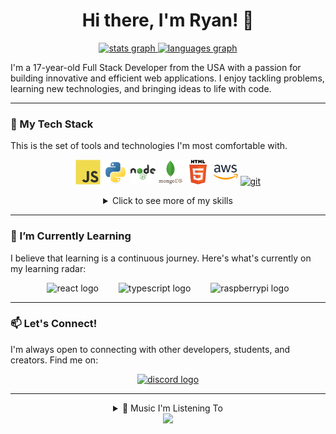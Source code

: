 <div align="center">

# Hi there, I'm Ryan! 👋

<a href="https://github.com/squashyweeb">
  <img src="https://github-readme-stats.vercel.app/api?username=squashyweeb&theme=dracula&show_icons=true&hide_border=true&count_private=true" height="150" alt="stats graph" />
</a>
<a href="https://github.com/squashyweeb">
  <img src="https://github-readme-stats.vercel.app/api/top-langs?username=squashyweeb&locale=en&hide_title=false&layout=compact&card_width=320&langs_count=6&theme=dracula&hide_border=true&order=2" height="150" alt="languages graph" />
</a>

</div>

I'm a 17-year-old Full Stack Developer from the USA with a passion for building innovative and efficient web applications. I enjoy tackling problems, learning new technologies, and bringing ideas to life with code.

---

### 🚀 My Tech Stack

This is the set of tools and technologies I'm most comfortable with.

<p align="center">
  <a href="https://developer.mozilla.org/en-US/docs/Web/JavaScript" target="_blank" rel="noreferrer"><img src="https://raw.githubusercontent.com/devicons/devicon/master/icons/javascript/javascript-original.svg" alt="javascript" width="40" height="40"/></a>
  <a href="https://www.python.org" target="_blank" rel="noreferrer"><img src="https://raw.githubusercontent.com/devicons/devicon/master/icons/python/python-original.svg" alt="python" width="40" height="40"/></a>
  <a href="https://nodejs.org" target="_blank" rel="noreferrer"><img src="https://raw.githubusercontent.com/devicons/devicon/master/icons/nodejs/nodejs-original-wordmark.svg" alt="nodejs" width="40" height="40"/></a>
  <a href="https://www.mongodb.com/" target="_blank" rel="noreferrer"><img src="https://raw.githubusercontent.com/devicons/devicon/master/icons/mongodb/mongodb-original-wordmark.svg" alt="mongodb" width="40" height="40"/></a>
  <a href="https://www.w3.org/html/" target="_blank" rel="noreferrer"><img src="https://raw.githubusercontent.com/devicons/devicon/master/icons/html5/html5-original-wordmark.svg" alt="html5" width="40" height="40"/></a>
  <a href="https://aws.amazon.com" target="_blank" rel="noreferrer"><img src="https://raw.githubusercontent.com/devicons/devicon/master/icons/amazonwebservices/amazonwebservices-original-wordmark.svg" alt="aws" width="40" height="40"/></a>
  <a href="https://git-scm.com/" target="_blank" rel="noreferrer"><img src="https://www.vectorlogo.zone/logos/git-scm/git-scm-icon.svg" alt="git" width="40" height="40"/></a>
</p>

<details align="center">
<summary>Click to see more of my skills</summary>
<br>
<p>
  <a href="https://developer.apple.com/swift/" target="_blank" rel="noreferrer"><img src="https://raw.githubusercontent.com/devicons/devicon/master/icons/swift/swift-original.svg" alt="swift" width="40" height="40"/></a>
  <a href="https://www.w3schools.com/cpp/" target="_blank" rel="noreferrer"><img src="https://raw.githubusercontent.com/devicons/devicon/master/icons/cplusplus/cplusplus-original.svg" alt="cplusplus" width="40" height="40"/></a>
  <a href="https://www.arduino.cc/" target="_blank" rel="noreferrer"><img src="https://cdn.worldvectorlogo.com/logos/arduino-1.svg" alt="arduino" width="40" height="40"/></a>
</p>
</details>

---

### 🌱 I’m Currently Learning

I believe that learning is a continuous journey. Here's what's currently on my learning radar:

<p align="center">
  <img src="https://cdn.jsdelivr.net/gh/devicons/devicon/icons/react/react-original.svg" height="40" alt="react logo" />
  <img width="24" />
  <img src="https://cdn.jsdelivr.net/gh/devicons/devicon/icons/typescript/typescript-original.svg" height="40" alt="typescript logo" />
  <img width="24" />
  <img src="https://cdn.jsdelivr.net/gh/devicons/devicon/icons/raspberrypi/raspberrypi-original.svg" height="40" alt="raspberrypi logo" />
</p>

---

### 📫 Let's Connect!

I'm always open to connecting with other developers, students, and creators. Find me on:

<p align="center">
  <a href="https://discordapp.com/users/783202111209996298" target="_blank">
    <img src="https://img.shields.io/static/v1?message=Discord&logo=discord&label=&color=7289DA&logoColor=white&labelColor=&style=for-the-badge" height="35" alt="discord logo" />
  </a>
</p>

---

<details align="center">
<summary>🎵 Music I'm Listening To</summary>
<br>
  <a href="https://spotify-github-profile.kittinanx.com/api/view?uid=panic.atethikha&redirect=true">
    <img src="https://spotify-github-profile.kittinanx.com/api/view?uid=panic.atethikha&cover_image=true&theme=default&show_offline=false&background_color=121212&interchange=true" alt="Spotify Profile Embed" width="350" />
  </a>
</details>

<div align="center">
  <img src="https://profile-counter.glitch.me/squashyweeb/count.svg?" />
</div>
